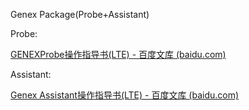 Genex Package(Probe+Assistant)

Probe:

[GENEXProbe操作指导书(LTE) - 百度文库 (baidu.com)](https://wenku.baidu.com/view/949c58ace63a580216fc700abb68a98271feacfe?aggId=e2cdc2dbe309581b6bd97f19227916888486b9ed&fr=catalogMain_text_ernie_recall_feed_index%3Awk_recommend_main3&_wkts_=1718961655538)



Assistant:

[Genex Assistant操作指导书(LTE) - 百度文库 (baidu.com)](https://wenku.baidu.com/view/349bdd7ef4ec4afe04a1b0717fd5360cba1a8dc3.html?_wkts_=1718961952136&needWelcomeRecommand=1)